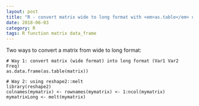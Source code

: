 ```yaml
---
layout: post
title: "R - convert matrix wide to long format with <em>as.table</em> or <em>melt</em>"
date: 2018-06-03
category: R
tags: R function matrix data_frame
---
```


Two ways to convert a matrix from wide to long format:


```
# Way 1: convert matrix (wide format) into long format (Var1 Var2 Freq)
as.data.frame(as.table(matrix))

# Way 2: using reshape2::melt
library(reshape2)
colnames(mymatrix) <- rownames(mymatrix) <- 1:ncol(mymatrix)
mymatrixLong <- melt(mymatrix)
```
